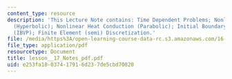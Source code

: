 ```yaml
---
content_type: resource
description: 'This Lecture Note contains: Time Dependent Problems; Nonlinear Elastodynamics
  (Hyperbolic); Nonlinear Heat Conduction (Parabolic); Initial Boundary Value Problem
  (IBVP); Finite Element (semi) Discretization.'
file: /media/https%3A/open-learning-course-data-rc.s3.amazonaws.com/16-225-computational-mechanics-of-materials-fall-2003/e253fa18037417916d237de5cbd70820_lesson__17_Notes_pdf.pdf
file_type: application/pdf
resourcetype: Document
title: lesson__17_Notes_pdf.pdf
uid: e253fa18-0374-1791-6d23-7de5cbd70820
---
```

